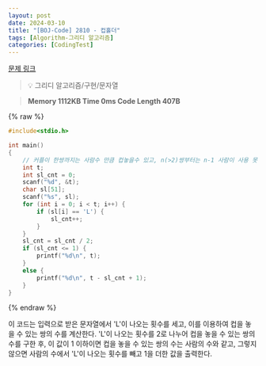 ```yaml
---
layout: post
date: 2024-03-10
title: "[BOJ-Code] 2810 - 컵홀더"
tags: [Algorithm-그리디 알고리즘]
categories: [CodingTest]
---
```


[문제 링크](https://www.acmicpc.net/problem/2810)


> 💡 그리디 알고리즘/구현/문자열


> **Memory   1112KB                                   Time   0ms                                Code Length   407B**



{% raw %}
```c++
#include<stdio.h>

int main()
{
	// 커플이 한쌍까지는 사람수 만큼 컵놓을수 있고, n(>2)쌍부터는 n-1 사람이 사용 못함
	int t;
	int sl_cnt = 0;
	scanf("%d", &t);
	char sl[51];
	scanf("%s", sl);
	for (int i = 0; i < t; i++) {
		if (sl[i] == 'L') {
			sl_cnt++;
		}
	}
	sl_cnt = sl_cnt / 2;
	if (sl_cnt <= 1) {
		printf("%d\n", t);
	}
	else {
		printf("%d\n", t - sl_cnt + 1);
	}
}
```
{% endraw %}



이 코드는 입력으로 받은 문자열에서 'L'이 나오는 횟수를 세고, 이를 이용하여 컵을 놓을 수 있는 쌍의 수를 계산한다. 'L'이 나오는 횟수를 2로 나누어 컵을 놓을 수 있는 쌍의 수를 구한 후, 이 값이 1 이하이면 컵을 놓을 수 있는 쌍의 수는 사람의 수와 같고, 그렇지 않으면 사람의 수에서 'L'이 나오는 횟수를 빼고 1을 더한 값을 출력한다.

